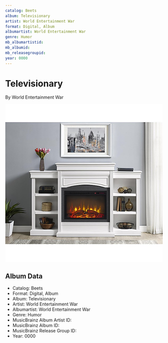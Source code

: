 ```yaml
---
catalog: Beets
album: Televisionary
artist: World Entertainment War
format: Digital, Album
albumartist: World Entertainment War
genre: Humor
mb_albumartistid: 
mb_albumid: 
mb_releasegroupid: 
year: 0000
---
```


# Televisionary

By World Entertainment War

![](../../assets/beetscovers/World_Entertainment_War-Televisionary.jpg)

## Album Data

- Catalog: Beets
- Format: Digital, Album
- Album: Televisionary
- Artist: World Entertainment War
- Albumartist: World Entertainment War
- Genre: Humor
- MusicBrainz Album Artist ID: 
- MusicBrainz Album ID: 
- MusicBrainz Release Group ID: 
- Year: 0000

